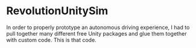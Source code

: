 # RevolutionUnitySim
In order to properly prototype an autonomous driving experience, I had to pull together many different free Unity packages and glue them together with custom code. This is that code.
